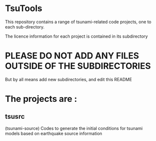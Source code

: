 TsuTools
========

This repository contains a range of tsunami-related code projects, one to each sub-directory.

The licence information for each project is contained in its subdirectory


PLEASE DO NOT ADD ANY FILES OUTSIDE OF THE SUBDIRECTORIES
=========================================================
But by all means add new subdirectories, and edit this README


The projects are :
==================

tsusrc
---------
(tsunami-source) Codes to generate the initial conditions for tsunami models based on earthquake source information





